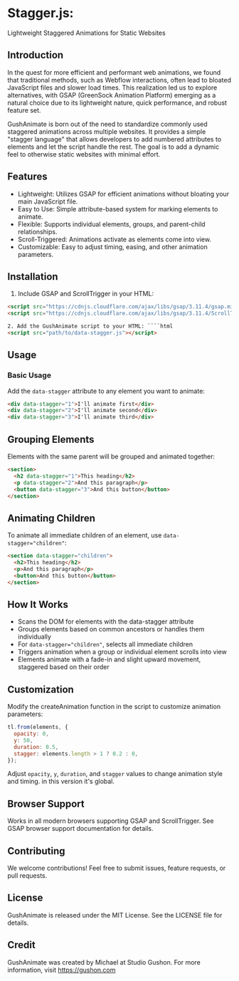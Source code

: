 # Stagger.js:

Lightweight Staggered Animations for Static Websites

## Introduction

In the quest for more efficient and performant web animations, we found that traditional methods, such as Webflow interactions, often lead to bloated JavaScript files and slower load times. This realization led us to explore alternatives, with GSAP (GreenSock Animation Platform) emerging as a natural choice due to its lightweight nature, quick performance, and robust feature set.

GushAnimate is born out of the need to standardize commonly used staggered animations across multiple websites. It provides a simple "stagger language" that allows developers to add numbered attributes to elements and let the script handle the rest. The goal is to add a dynamic feel to otherwise static websites with minimal effort.

## Features

- Lightweight: Utilizes GSAP for efficient animations without bloating your main JavaScript file.
- Easy to Use: Simple attribute-based system for marking elements to animate.
- Flexible: Supports individual elements, groups, and parent-child relationships.
- Scroll-Triggered: Animations activate as elements come into view.
- Customizable: Easy to adjust timing, easing, and other animation parameters.

## Installation

1. Include GSAP and ScrollTrigger in your HTML:

`````html
<script src="https://cdnjs.cloudflare.com/ajax/libs/gsap/3.11.4/gsap.min.js"></script>
<script src="https://cdnjs.cloudflare.com/ajax/libs/gsap/3.11.4/ScrollTrigger.min.js"></script>

2. Add the GushAnimate script to your HTML: ````html
<script src="path/to/data-stagger.js"></script>
`````

## Usage

### Basic Usage

Add the `data-stagger` attribute to any element you want to animate:

```html
<div data-stagger="1">I'll animate first</div>
<div data-stagger="2">I'll animate second</div>
<div data-stagger="3">I'll animate third</div>
```

## Grouping Elements

Elements with the same parent will be grouped and animated together:

```html
<section>
  <h2 data-stagger="1">This heading</h2>
  <p data-stagger="2">And this paragraph</p>
  <button data-stagger="3">And this button</button>
</section>
```

## Animating Children

To animate all immediate children of an element, use `data-stagger="children"`:

```html
<section data-stagger="children">
  <h2>This heading</h2>
  <p>And this paragraph</p>
  <button>And this button</button>
</section>
```

## How It Works

- Scans the DOM for elements with the data-stagger attribute
- Groups elements based on common ancestors or handles them individually
- For `data-stagger="children"`, selects all immediate children
- Triggers animation when a group or individual element scrolls into view
- Elements animate with a fade-in and slight upward movement, staggered based on their order

## Customization

Modify the createAnimation function in the script to customize animation parameters:

```javascript
tl.from(elements, {
  opacity: 0,
  y: 50,
  duration: 0.5,
  stagger: elements.length > 1 ? 0.2 : 0,
});
```

Adjust `opacity`, `y`, `duration`, and `stagger` values to change animation style and timing. in this version it's global.

## Browser Support

Works in all modern browsers supporting GSAP and ScrollTrigger. See GSAP browser support documentation for details.

## Contributing

We welcome contributions! Feel free to submit issues, feature requests, or pull requests.

## License

GushAnimate is released under the MIT License. See the LICENSE file for details.

## Credit

GushAnimate was created by Michael at Studio Gushon. For more information, visit https://gushon.com
